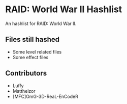 # RAID: World War II Hashlist
An hashlist for RAID: World War II.

## Files still hashed
- Some level related files
- Some effect files

## Contributors
- Luffy
- Matthelzor
- [MFC]OmG-3D-ReaL-EnCodeR

